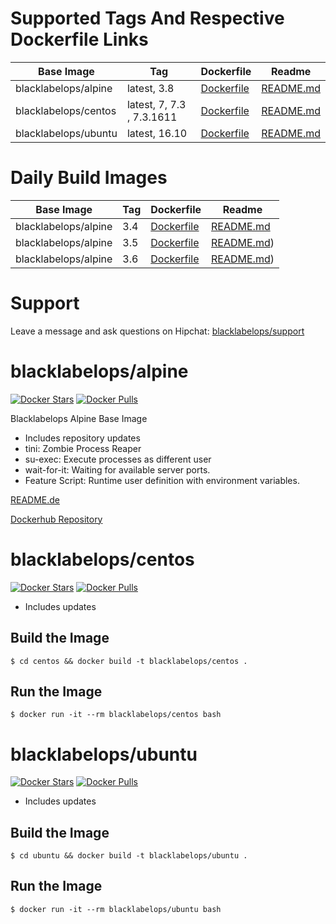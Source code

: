 # Supported Tags And Respective Dockerfile Links

| Base Image   | Tag          | Dockerfile | Readme |
|--------------|--------------|------------|--------|
| blacklabelops/alpine | latest, 3.8 | [Dockerfile](alpine/Dockerfile) | [README.md](alpine/README.md) |
| blacklabelops/centos | latest, 7, 7.3 , 7.3.1611 | [Dockerfile](centos/Dockerfile) | [README.md](README.md) |
| blacklabelops/ubuntu | latest, 16.10 | [Dockerfile](ubuntu/Dockerfile) | [README.md](README.md) |

# Daily Build Images

| Base Image   | Tag          | Dockerfile | Readme |
|--------------|--------------|------------|--------|
| blacklabelops/alpine | 3.4 | [Dockerfile](https://github.com/blacklabelops/baseimages/blob/alpine-3.4/alpine/Dockerfile) | [README.md](https://github.com/blacklabelops/baseimages/blob/alpine-3.4/alpine/README.md) |
| blacklabelops/alpine | 3.5 | [Dockerfile](https://github.com/blacklabelops/baseimages/blob/alpine-3.5/alpine/Dockerfile) | [README.md](https://github.com/blacklabelops/baseimages/blob/alpine-3.5/alpine/README.md)) |
| blacklabelops/alpine | 3.6 | [Dockerfile](https://github.com/blacklabelops/baseimages/blob/alpine-3.6/alpine/Dockerfile) | [README.md](https://github.com/blacklabelops/baseimages/blob/alpine-3.6/alpine/README.md)) |

# Support

Leave a message and ask questions on Hipchat: [blacklabelops/support](https://www.hipchat.com/gEorzhvnI)

# blacklabelops/alpine

[![Docker Stars](https://img.shields.io/docker/stars/blacklabelops/alpine.svg)](https://hub.docker.com/r/blacklabelops/alpine/) [![Docker Pulls](https://img.shields.io/docker/pulls/blacklabelops/alpine.svg)](https://hub.docker.com/r/blacklabelops/alpine/)

Blacklabelops Alpine Base Image

* Includes repository updates
* tini: Zombie Process Reaper
* su-exec: Execute processes as different user
* wait-for-it: Waiting for available server ports.
* Feature Script: Runtime user definition with environment variables.

[README.de](alpine/README.md)

[Dockerhub Repository](https://hub.docker.com/r/blacklabelops/alpine/)

# blacklabelops/centos

[![Docker Stars](https://img.shields.io/docker/stars/blacklabelops/centos.svg)](https://hub.docker.com/r/blacklabelops/centos/) [![Docker Pulls](https://img.shields.io/docker/pulls/blacklabelops/centos.svg)](https://hub.docker.com/r/blacklabelops/centos/)

* Includes updates

## Build the Image

~~~~
$ cd centos && docker build -t blacklabelops/centos .
~~~~

## Run the Image

~~~~
$ docker run -it --rm blacklabelops/centos bash
~~~~

# blacklabelops/ubuntu

[![Docker Stars](https://img.shields.io/docker/stars/blacklabelops/ubuntu.svg)](https://hub.docker.com/r/blacklabelops/ubuntu/) [![Docker Pulls](https://img.shields.io/docker/pulls/blacklabelops/ubuntu.svg)](https://hub.docker.com/r/blacklabelops/ubuntu/)

* Includes updates

## Build the Image

~~~~
$ cd ubuntu && docker build -t blacklabelops/ubuntu .
~~~~

## Run the Image

~~~~
$ docker run -it --rm blacklabelops/ubuntu bash
~~~~

